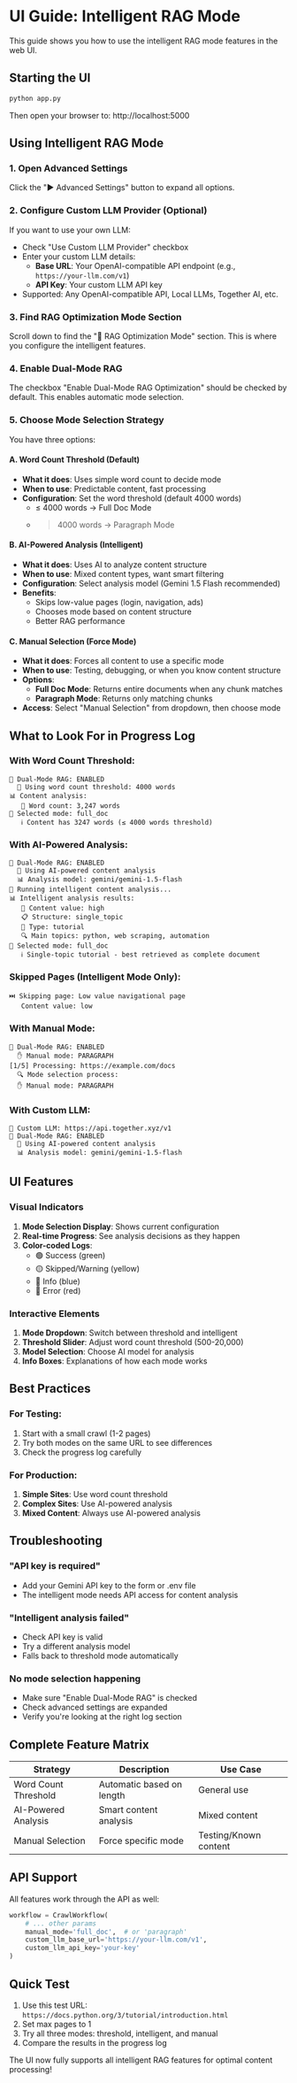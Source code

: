 # UI Guide: Intelligent RAG Mode

This guide shows you how to use the intelligent RAG mode features in the web UI.

## Starting the UI

```bash
python app.py
```

Then open your browser to: http://localhost:5000

## Using Intelligent RAG Mode

### 1. Open Advanced Settings

Click the "▶ Advanced Settings" button to expand all options.

### 2. Configure Custom LLM Provider (Optional)

If you want to use your own LLM:
- Check "Use Custom LLM Provider" checkbox
- Enter your custom LLM details:
  - **Base URL**: Your OpenAI-compatible API endpoint (e.g., `https://your-llm.com/v1`)
  - **API Key**: Your custom LLM API key
- Supported: Any OpenAI-compatible API, Local LLMs, Together AI, etc.

### 3. Find RAG Optimization Mode Section

Scroll down to find the "🔀 RAG Optimization Mode" section. This is where you configure the intelligent features.

### 4. Enable Dual-Mode RAG

The checkbox "Enable Dual-Mode RAG Optimization" should be checked by default. This enables automatic mode selection.

### 5. Choose Mode Selection Strategy

You have three options:

#### A. Word Count Threshold (Default)
- **What it does**: Uses simple word count to decide mode
- **When to use**: Predictable content, fast processing
- **Configuration**: Set the word threshold (default 4000 words)
  - ≤ 4000 words → Full Doc Mode
  - > 4000 words → Paragraph Mode

#### B. AI-Powered Analysis (Intelligent)
- **What it does**: Uses AI to analyze content structure
- **When to use**: Mixed content types, want smart filtering
- **Configuration**: Select analysis model (Gemini 1.5 Flash recommended)
- **Benefits**:
  - Skips low-value pages (login, navigation, ads)
  - Chooses mode based on content structure
  - Better RAG performance

#### C. Manual Selection (Force Mode)
- **What it does**: Forces all content to use a specific mode
- **When to use**: Testing, debugging, or when you know content structure
- **Options**:
  - **Full Doc Mode**: Returns entire documents when any chunk matches
  - **Paragraph Mode**: Returns only matching chunks
- **Access**: Select "Manual Selection" from dropdown, then choose mode

## What to Look For in Progress Log

### With Word Count Threshold:
```
🔀 Dual-Mode RAG: ENABLED
  📏 Using word count threshold: 4000 words
📊 Content analysis:
   📝 Word count: 3,247 words
📄 Selected mode: full_doc
   ℹ️ Content has 3247 words (≤ 4000 words threshold)
```

### With AI-Powered Analysis:
```
🔀 Dual-Mode RAG: ENABLED
  🤖 Using AI-powered content analysis
  📊 Analysis model: gemini/gemini-1.5-flash
🤖 Running intelligent content analysis...
📊 Intelligent analysis results:
   🎯 Content value: high
   📋 Structure: single_topic
   📝 Type: tutorial
   🔍 Main topics: python, web scraping, automation
📄 Selected mode: full_doc
   ℹ️ Single-topic tutorial - best retrieved as complete document
```

### Skipped Pages (Intelligent Mode Only):
```
⏭️ Skipping page: Low value navigational page
   Content value: low
```

### With Manual Mode:
```
🔀 Dual-Mode RAG: ENABLED
  ✋ Manual mode: PARAGRAPH
[1/5] Processing: https://example.com/docs
  🔍 Mode selection process:
  ✋ Manual mode: PARAGRAPH
```

### With Custom LLM:
```
🔧 Custom LLM: https://api.together.xyz/v1
🔀 Dual-Mode RAG: ENABLED
  🤖 Using AI-powered content analysis
  📊 Analysis model: gemini/gemini-1.5-flash
```

## UI Features

### Visual Indicators

1. **Mode Selection Display**: Shows current configuration
2. **Real-time Progress**: See analysis decisions as they happen
3. **Color-coded Logs**: 
   - 🟢 Success (green)
   - 🟡 Skipped/Warning (yellow)
   - 🔵 Info (blue)
   - 🔴 Error (red)

### Interactive Elements

1. **Mode Dropdown**: Switch between threshold and intelligent
2. **Threshold Slider**: Adjust word count threshold (500-20,000)
3. **Model Selection**: Choose AI model for analysis
4. **Info Boxes**: Explanations of how each mode works

## Best Practices

### For Testing:
1. Start with a small crawl (1-2 pages)
2. Try both modes on the same URL to see differences
3. Check the progress log carefully

### For Production:
1. **Simple Sites**: Use word count threshold
2. **Complex Sites**: Use AI-powered analysis
3. **Mixed Content**: Always use AI-powered analysis

## Troubleshooting

### "API key is required"
- Add your Gemini API key to the form or .env file
- The intelligent mode needs API access for content analysis

### "Intelligent analysis failed"
- Check API key is valid
- Try a different analysis model
- Falls back to threshold mode automatically

### No mode selection happening
- Make sure "Enable Dual-Mode RAG" is checked
- Check advanced settings are expanded
- Verify you're looking at the right log section

## Complete Feature Matrix

| Strategy | Description | Use Case |
|----------|-------------|----------|
| Word Count Threshold | Automatic based on length | General use |
| AI-Powered Analysis | Smart content analysis | Mixed content |
| Manual Selection | Force specific mode | Testing/Known content |

## API Support

All features work through the API as well:

```python
workflow = CrawlWorkflow(
    # ... other params
    manual_mode='full_doc',  # or 'paragraph'
    custom_llm_base_url='https://your-llm.com/v1',
    custom_llm_api_key='your-key'
)
```

## Quick Test

1. Use this test URL: `https://docs.python.org/3/tutorial/introduction.html`
2. Set max pages to 1
3. Try all three modes: threshold, intelligent, and manual
4. Compare the results in the progress log

The UI now fully supports all intelligent RAG features for optimal content processing!